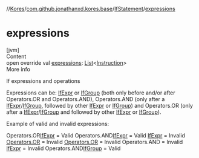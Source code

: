 //[Kores](../../index.md)/[com.github.jonathanxd.kores.base](../index.md)/[IfStatement](index.md)/[expressions](expressions.md)



# expressions  
[jvm]  
Content  
open override val [expressions](expressions.md): [List](https://kotlinlang.org/api/latest/jvm/stdlib/kotlin.collections/-list/index.html)<[Instruction](../../com.github.jonathanxd.kores/-instruction/index.md)>  
More info  


If expressions and operations



Expressions can be: [IfExpr](../-if-expr/index.md) or [IfGroup](../-if-group/index.md) (both only before and/or after Operators.OR and Operators.AND), Operators.AND (only after a [IfExpr](../-if-expr/index.md)/[IfGroup](../-if-group/index.md), followed by other [IfExpr](../-if-expr/index.md) or [IfGroup](../-if-group/index.md)) and Operators.OR (only after a [IfExpr](../-if-expr/index.md)/[IfGroup](../-if-group/index.md) and followed by other [IfExpr](../-if-expr/index.md) or [IfGroup](../-if-group/index.md)).



Example of valid and invalid expressions:



Operators.OR[IfExpr](../-if-expr/index.md) = Valid Operators.AND[IfExpr](../-if-expr/index.md) = Valid [IfExpr](../-if-expr/index.md) = Invalid [Operators.OR](../-if-expr/index.md) = Invalid [Operators.OR](../-if-group/index.md) = Invalid Operators.AND = Invalid [IfExpr](../-if-group/index.md) = Invalid Operators.AND[IfGroup](../-if-group/index.md) = Valid

  



